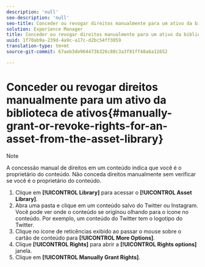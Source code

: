 ```yaml
---
description: 'null'
seo-description: 'null'
seo-title: Conceder ou revogar direitos manualmente para um ativo da biblioteca de ativos
solution: Experience Manager
title: Conceder ou revogar direitos manualmente para um ativo da biblioteca de ativos
uuid: 1f70ab9a-239d-4a9c-a17c-d2bc54ff3859
translation-type: tm+mt
source-git-commit: 67aeb3de964473b326c88c3a3f81ff48a6a12652

---
```



# Conceder ou revogar direitos manualmente para um ativo da biblioteca de ativos{#manually-grant-or-revoke-rights-for-an-asset-from-the-asset-library}

>[!NOTE]
>
>A concessão manual de direitos em um conteúdo indica que você é o proprietário do conteúdo. Não conceda direitos manualmente sem verificar se você é o proprietário do conteúdo.

1. Clique em **[!UICONTROL Library]** para acessar o **[!UICONTROL Asset Library]**.
1. Abra uma pasta e clique em um conteúdo salvo do Twitter ou Instagram. Você pode ver onde o conteúdo se originou olhando para o ícone no conteúdo. Por exemplo, um conteúdo do Twitter tem o logotipo do Twitter.
1. Clique no ícone de reticências exibido ao passar o mouse sobre o cartão de conteúdo para **[!UICONTROL More Options]**.
1. Clique **[!UICONTROL Rights]** para abrir a **[!UICONTROL Rights options]** janela.
1. Clique em **[!UICONTROL Manually Grant Rights]**.

